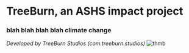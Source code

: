 # TreeBurn, an ASHS impact project

### blah blah blah blah climate change

*Developed by TreeBurn Studios (com.treeburn.studios)*
![thmb](https://user-images.githubusercontent.com/75225538/229730053-41322dbb-9e2f-4e6e-999c-ca5681842925.svg)

